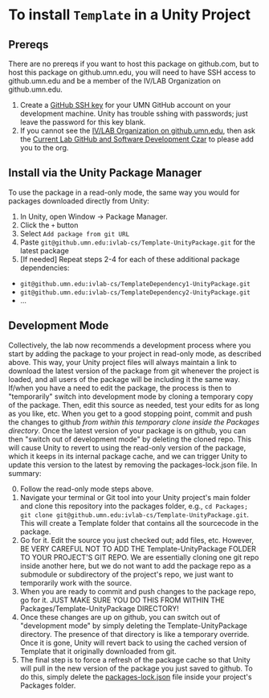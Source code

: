 # To install `Template` in a Unity Project

## Prereqs
There are no prereqs if you want to host this package on github.com, but to host this package on github.umn.edu, you will need to have SSH access to github.umn.edu and be a member of the IV/LAB Organization on github.umn.edu.
1. Create a [GitHub SSH key](https://docs.github.com/en/github-ae@latest/github/authenticating-to-github/connecting-to-github-with-ssh/generating-a-new-ssh-key-and-adding-it-to-the-ssh-agent) for your UMN GitHub account on your development machine.  Unity has trouble sshing with passwords; just leave the password for this key blank.
2. If you cannot see the [IV/LAB Organization on github.umn.edu](https://github.umn.edu/ivlab-cs), then ask the [Current Lab GitHub and Software Development Czar](https://docs.google.com/document/d/1p3N2YOQLKyyNpSSTtALgtXoB3Tchy4BVgEEbAG6KYfg/edit?skip_itp2_check=true&pli=1) to please add you to the org.

## Install via the Unity Package Manager
To use the package in a read-only mode, the same way you would for packages downloaded directly from Unity:
1. In Unity, open Window -> Package Manager.
2. Click the ```+``` button
3. Select ```Add package from git URL```
4. Paste ```git@github.umn.edu:ivlab-cs/Template-UnityPackage.git``` for the latest package
5. [If needed] Repeat steps 2-4 for each of these additional package dependencies:
  - ```git@github.umn.edu:ivlab-cs/TemplateDependency1-UnityPackage.git```
  - ```git@github.umn.edu:ivlab-cs/TemplateDependency2-UnityPackage.git```
  - ...

## Development Mode
Collectively, the lab now recommends a development process where you start by adding the package to your project in read-only mode, as described above.  This way, your Unity project files will always maintain a link to download the latest version of the package from git whenever the project is loaded, and all users of the package will be including it the same way.  If/when you have a need to edit the package, the process is then to "temporarily" switch into development mode by cloning a temporary copy of the package.  Then, edit this source as needed, test your edits for as long as you like, etc.  When you get to a good stopping point, commit and push the changes to github *from within this temporary clone inside the Packages directory*.  Once the latest version of your package is on github, you can then "switch out of development mode" by deleting the cloned repo.  This will cause Unity to revert to using the read-only version of the package, which it keeps in its internal package cache, and we can trigger Unity to update this version to the latest by removing the packages-lock.json file.  In summary:

0. Follow the read-only mode steps above.
1. Navigate your terminal or Git tool into your Unity project's main folder and clone this repository into the packages folder, e.g., ```cd Packages; git clone git@github.umn.edu:ivlab-cs/Template-UnityPackage.git```.  This will create a Template folder that contains all the sourcecode in the package.
2. Go for it.  Edit the source you just checked out; add files, etc.  However, BE VERY CAREFUL NOT TO ADD THE Template-UnityPackage FOLDER TO YOUR PROJECT'S GIT REPO.  We are essentially cloning one git repo inside another here, but we do not want to add the package repo as a submodule or subdirectory of the project's repo, we just want to temporarily work with the source.
3. When you are ready to commit and push changes to the package repo, go for it.  JUST MAKE SURE YOU DO THIS FROM WITHIN THE Packages/Template-UnityPackage DIRECTORY!  
4. Once these changes are up on github, you can switch out of "development mode" by simply deleting the Template-UnityPackage directory.  The presence of that directory is like a temporary override.  Once it is gone, Unity will revert back to using the cached version of Template that it originally downloaded from git.
5. The final step is to force a refresh of the package cache so that Unity will pull in the new version of the package you just saved to github.  To do this, simply delete the [packages-lock.json](https://docs.unity3d.com/Manual/upm-conflicts-auto.html) file inside your project's Packages folder.

